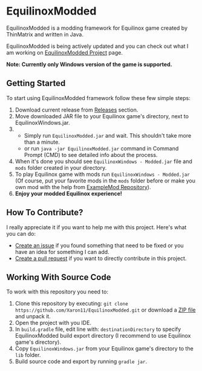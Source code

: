 # EquilinoxModded
EquilinoxModded is a modding framework for Equilinox game created by ThinMatrix and written in Java.

EquilinoxModded is being actively updated and you can check out what I am working on [EquilinoxModded Project](https://github.com/Xaron11/EquilinoxModded/projects/1) page.

**Note: Currently only Windows version of the game is supported.**

## Getting Started
To start using EquilinoxModded framework follow these few simple steps:

1. Download current release from [Releases](https://github.com/Xaron11/EquilinoxModded/releases) section.
2. Move downloaded JAR file to your Equilinox game's directory, next to EquilinoxWindows.jar.
3. * Simply run `EquilinoxModded.jar` and wait. This shouldn't take more than a minute.
   * or run `java -jar EquilinoxModded.jar` command in Command Prompt (CMD) to see detailed info about the process.
4. When it's done you should see `EquilinoxWindows - Modded.jar` file and `mods` folder created in your directory.
5. To play Equilinox game with mods run `EquilinoxWindows - Modded.jar` (Of course, put your favorite mods in the `mods` folder before or make you own mod with the help from [ExampleMod Repository](https://github.com/Xaron11/EquilinoxModded-ExampleMod)).
6. **Enjoy your modded Equilinox experience!**

## How To Contribute?
I really appreciate it if you want to help me with this project. Here's what you can do:
* [Create an issue](https://github.com/Xaron11/EquilinoxModded/issues) if you found something that need to be fixed or you have an idea for something I can add.
* [Create a pull request](https://github.com/Xaron11/EquilinoxModded/pulls) if you want to directly contribute in this project.

## Working With Source Code
To work with this repository you need to:
1. Clone this repository by executing: `git clone https://github.com/Xaron11/EquilinoxModded.git` or download a [ZIP file](https://github.com/Xaron11/EquilinoxModded/archive/master.zip) and unpack it.
2. Open the project with you IDE.
3. In `build.gradle` file, edit line with: `destinationDirectory` to specify EquilinoxModded build export directory (I recommend to use Equilinox game's directory).
4. Copy `EquilinoxWindows.jar` from your Equilinox game's directory to the `lib` folder.
5. Build source code and export by running `gradle jar`.
